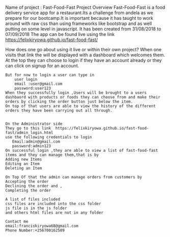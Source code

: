 Name of project  : Fast-Food-Fast 
Project Overview
   Fast-Food-Fast is a food delivery service app for a restaurant.Its a challenge from andela as we prepare for our bootcamp.It is important because it has taught to work around with raw css than using frameworks like bootstrap and as well putting on some level in javascript.
   It has been created from 31/08/2018 to 07/09/2018
   The app can be found live using the link https://felixkiryowa.github.io/fast-food-fast/

   How does one go about using it live or within their own project?
    When one visits that link the will be displayed with a dashboard which welcomes them.
    At the top they can choose to login if they have an account already or they can click on signup for an account.

    But for now to login a user can type in 
        user login
        email :user@gmail.com
        password:user123
    When they successfully login ,Users will be brought to a users dashbaord with products or foods they can choose from and make their orders by clicking the order button just below the item.
    On top of that users are able to view the history of the different orders they have been carrying out all through.


    On the Administrator side 
    They go to this link  https://felixkiryowa.github.io/fast-food-fast/admin_login.html
    use the following credentials to login
       Email:admin@gmail.com
       password:admin123
    On successful login ,they are able to view a list of fast-food-fast items and they can manage them,that is by 
    Adding new Items
    Editing an Item
    Deleting an Item

    On Top Of that the admin can manage orders from customers by 
    Accepting the order
    Declining the order and ,
    Completing the order

    A list of files included
    css files are included into the css folder
    js file is in the js folder
    and others html files are not in any folder

    Contact me 
    email:franciskiryowa68@gmail.com
    Phone Number:+256700162509


